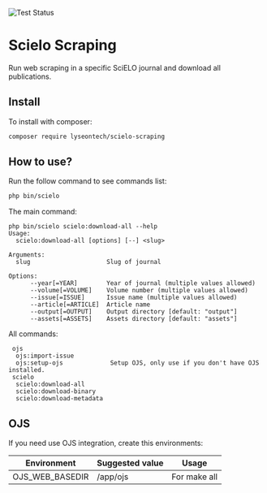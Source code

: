 ![Test Status](https://github.com/lyseontech/scielo-scraping/workflows/ci/badge.svg?branch=main)

# Scielo Scraping

Run web scraping in a specific SciELO journal and download all publications.

## Install

To install with composer:

```sh
composer require lyseontech/scielo-scraping
```

## How to use?

Run the follow command to see commands list:

```bash
php bin/scielo
```

The main command:
```
php bin/scielo scielo:download-all --help
Usage:
  scielo:download-all [options] [--] <slug>

Arguments:
  slug                     Slug of journal

Options:
      --year[=YEAR]        Year of journal (multiple values allowed)
      --volume[=VOLUME]    Volume number (multiple values allowed)
      --issue[=ISSUE]      Issue name (multiple values allowed)
      --article[=ARTICLE]  Article name
      --output[=OUTPUT]    Output directory [default: "output"]
      --assets[=ASSETS]    Assets directory [default: "assets"]

```

All commands:

```
 ojs
  ojs:import-issue          
  ojs:setup-ojs             Setup OJS, only use if you don't have OJS installed.
 scielo
  scielo:download-all       
  scielo:download-binary    
  scielo:download-metadata  
```

## OJS

If you need use OJS integration, create this environments:

| Environment     | Suggested value | Usage        |
| --------------- | --------------- | ------------ |
| OJS_WEB_BASEDIR | /app/ojs        | For make all |